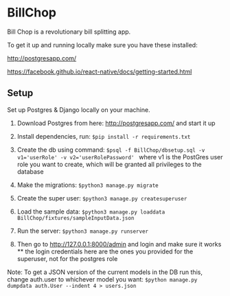 # BillChop

Bill Chop is a revolutionary bill splitting app. 


To get it up and running locally make sure you have these installed: 

http://postgresapp.com/

https://facebook.github.io/react-native/docs/getting-started.html


## Setup 
Set up Postgres & Django locally on your machine. 
1. Download Postgres from here: http://postgresapp.com/ and start it up

2. Install dependencies, run:
```$pip install -r requirements.txt ```

3. Create the db using command: 
```$psql -f BillChop/dbsetup.sql -v v1='userRole' -v v2='userRolePassword' ```
  where v1 is the PostGres user role you want to create, which will be granted all privileges to the database
  
4. Make the migrations:
```$python3 manage.py migrate ```

5. Create the super user:
```$python3 manage.py createsuperuser```

6. Load the sample data:
```$python3 manage.py loaddata BillChop/fixtures/sampleInputData.json```

7. Run the server:
```$python3 manage.py runserver```

8. Then go to http://127.0.0.1:8000/admin and login and make sure it works
** the login credentials here are the ones you provided for the superuser, not for the postgres role


Note: To get a JSON version of the current models in the DB run this, change auth.user to whichever model you want:
```$python manage.py dumpdata auth.User --indent 4 > users.json```
